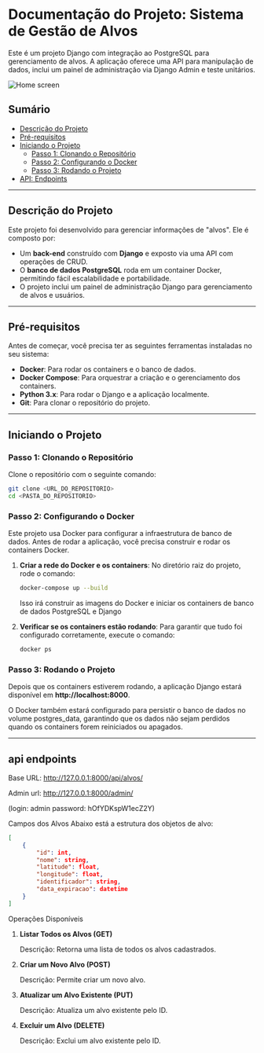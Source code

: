 # Documentação do Projeto: Sistema de Gestão de Alvos

Este é um projeto Django com integração ao PostgreSQL para gerenciamento de alvos. A aplicação oferece uma API para manipulação de dados, inclui um painel de administração via Django Admin e teste unitários.

![Home screen](https://i.imgur.com/lTexAgW.png)

## Sumário

- [Descrição do Projeto](#descrição-do-projeto)
- [Pré-requisitos](#pré-requisitos)
- [Iniciando o Projeto](#iniciando-o-projeto)
  - [Passo 1: Clonando o Repositório](#passo-1-clonando-o-repositório)
  - [Passo 2: Configurando o Docker](#passo-2-configurando-o-docker)
  - [Passo 3: Rodando o Projeto](#passo-3-rodando-o-projeto)
- [API: Endpoints](#api-endpoints)
  



---

## Descrição do Projeto

Este projeto foi desenvolvido para gerenciar informações de "alvos". Ele é composto por:

- Um **back-end** construído com **Django** e exposto via uma API com operações de CRUD.
- O **banco de dados PostgreSQL** roda em um container Docker, permitindo fácil escalabilidade e portabilidade.
- O projeto inclui um painel de administração Django para gerenciamento de alvos e usuários.

---

## Pré-requisitos

Antes de começar, você precisa ter as seguintes ferramentas instaladas no seu sistema:

- **Docker**: Para rodar os containers e o banco de dados.
- **Docker Compose**: Para orquestrar a criação e o gerenciamento dos containers.
- **Python 3.x**: Para rodar o Django e a aplicação localmente.
- **Git**: Para clonar o repositório do projeto.

---

## Iniciando o Projeto

### Passo 1: Clonando o Repositório

Clone o repositório com o seguinte comando:

```bash
git clone <URL_DO_REPOSITORIO>
cd <PASTA_DO_REPOSITORIO>
```

### Passo 2: Configurando o Docker

Este projeto usa Docker para configurar a infraestrutura de banco de dados. Antes de rodar a aplicação, você precisa construir e rodar os containers Docker.


1. **Criar a rede do Docker e os containers**:
   No diretório raiz do projeto, rode o comando:
    ```bash
   docker-compose up --build
   ```
   Isso irá construir as imagens do Docker e iniciar os containers de banco de dados PostgreSQL e Django

2. **Verificar se os containers estão rodando**:
   Para garantir que tudo foi configurado corretamente, execute o comando:
    ```bash
   docker ps
   ```

### Passo 3: Rodando o Projeto
Depois que os containers estiverem rodando, a aplicação Django estará disponível em **http://localhost:8000**. 

O Docker também estará configurado para persistir o banco de dados no volume postgres_data, garantindo que os dados não sejam perdidos quando os containers forem reiniciados ou apagados.

---

## api endpoints

Base URL: http://127.0.0.1:8000/api/alvos/

Admin url: http://127.0.0.1:8000/admin/

(login: admin password: hOfYDKspW1ecZ2Y)

Campos dos Alvos
Abaixo está a estrutura dos objetos de alvo:
```json
[
    {
        "id": int,
        "nome": string,
        "latitude": float,
        "longitude": float,
        "identificador": string,
        "data_expiracao": datetime
    }
]
```
Operações Disponíveis
1.  **Listar Todos os Alvos (GET)**

    Descrição: Retorna uma lista de todos os alvos cadastrados.

2. **Criar um Novo Alvo (POST)**

    Descrição: Permite criar um novo alvo.

3. **Atualizar um Alvo Existente (PUT)**

    Descrição: Atualiza um alvo existente pelo ID.

4. **Excluir um Alvo (DELETE)**

    Descrição: Exclui um alvo existente pelo ID.